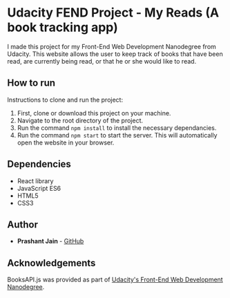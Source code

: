 # Udacity FEND Project - My Reads (A book tracking app)

I made this project for my Front-End Web Development Nanodegree from Udacity. This website allows the user to keep track of books that have been read, are currently being read, or that he or she would like to read.


## How to run

Instructions to clone and run the project:
1. First, clone or download this project on your machine.
2. Navigate to the root directory of the project.
3. Run the command `npm install` to install the necessary dependancies.
3. Run the command `npm start` to start the server. This will automatically open the website in your browser.


## Dependencies

* React library
* JavaScript ES6
* HTML5
* CSS3


## Author

* **Prashant Jain** - [GitHub](https://github.com/saberprashant)


## Acknowledgements

BooksAPI.js was provided as part of [Udacity's Front-End Web Development Nanodegree](https://www.udacity.com/course/front-end-web-developer-nanodegree--nd001?gclid=CjwKCAjwq_vWBRACEiwAEReprL6RuGAkBbe7XRljOzu9GYr_zQ70LKtonUz_Qev-z0rf07jmNrZNMRoCF9sQAvD_BwE).

